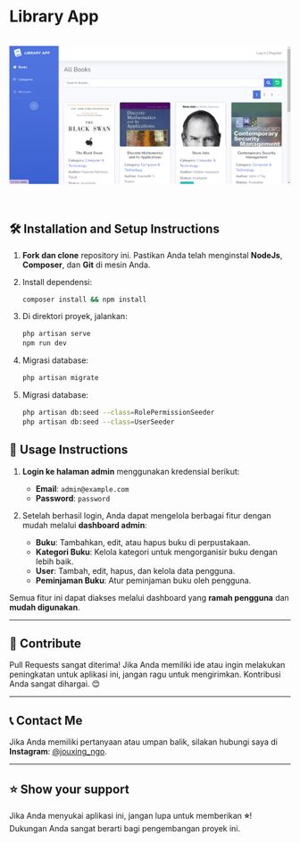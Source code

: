 # **Library App**  

<br/>  
<div align="center">  
  <img alt="Demo" src="public/imgs/preview.png" />  
</div>  
<br/>  
<br/>

## 🛠 **Installation and Setup Instructions**

1. **Fork dan clone** repository ini. Pastikan Anda telah menginstal **NodeJs**, **Composer**, dan **Git** di mesin Anda.
   
2. Install dependensi:  
   ```bash  
   composer install && npm install
   
3. Di direktori proyek, jalankan:  
   ```bash  
   php artisan serve
   npm run dev
   
4. Migrasi database: 
   ```bash  
   php artisan migrate

5. Migrasi database: 
   ```bash  
   php artisan db:seed --class=RolePermissionSeeder  
   php artisan db:seed --class=UserSeeder


## 🚀 **Usage Instructions**

1. **Login ke halaman admin** menggunakan kredensial berikut:  
   - **Email**: `admin@example.com`  
   - **Password**: `password`

2. Setelah berhasil login, Anda dapat mengelola berbagai fitur dengan mudah melalui **dashboard admin**:  
   - **Buku**: Tambahkan, edit, atau hapus buku di perpustakaan.
   - **Kategori Buku**: Kelola kategori untuk mengorganisir buku dengan lebih baik.
   - **User**: Tambah, edit, hapus, dan kelola data pengguna.
   - **Peminjaman Buku**: Atur peminjaman buku oleh pengguna.

Semua fitur ini dapat diakses melalui dashboard yang **ramah pengguna** dan **mudah digunakan**.

---

## 🤝 **Contribute**

Pull Requests sangat diterima! Jika Anda memiliki ide atau ingin melakukan peningkatan untuk aplikasi ini, jangan ragu untuk mengirimkan. Kontribusi Anda sangat dihargai. 😊

---

## 📞 **Contact Me**

Jika Anda memiliki pertanyaan atau umpan balik, silakan hubungi saya di **Instagram**: [@jouxing_ngo](https://instagram.com/jouxing_ngo).

---

## ⭐ **Show your support**

Jika Anda menyukai aplikasi ini, jangan lupa untuk memberikan **⭐**! Dukungan Anda sangat berarti bagi pengembangan proyek ini.

